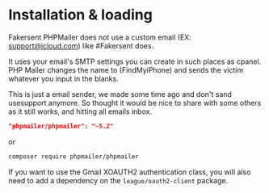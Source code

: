 # Installation & loading

Fakersent PHPMailer does not use a custom email (EX: support@icloud.com) like #Fakersent does.

It uses your email's SMTP settings you can create in such places as cpanel. PHP Mailer changes the name to (FindMyiPhone) and sends the victim whatever you input in the blanks.

This is just a email sender, we made some time ago and don't sand usesupport anymore. So thought it would be nice to share with some others as it still works, and hitting all emails inbox. 

```json
"phpmailer/phpmailer": "~5.2"
```

or

```sh
composer require phpmailer/phpmailer
```

If you want to use the Gmail XOAUTH2 authentication class, you will also need to add a dependency on the `league/oauth2-client` package.

